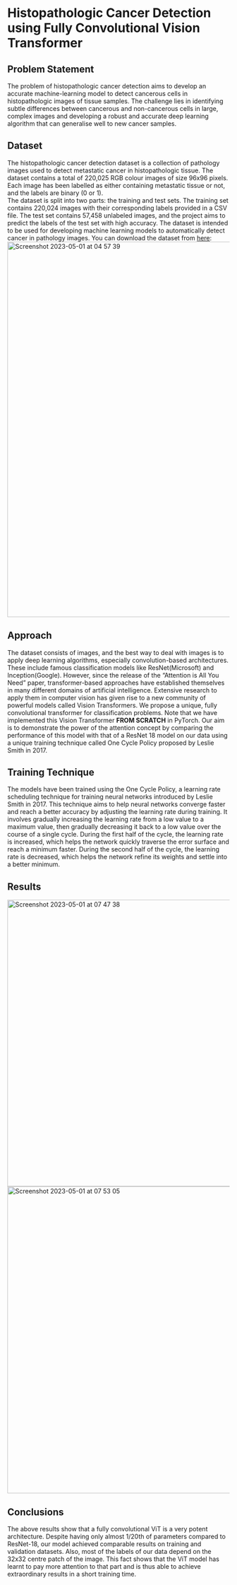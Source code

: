 # Histopathologic Cancer Detection using Fully Convolutional Vision Transformer

## Problem Statement

The problem of histopathologic cancer detection aims to develop an accurate machine-learning model to detect cancerous cells in histopathologic images of tissue samples. The challenge lies in identifying subtle differences between cancerous and non-cancerous cells in large, complex images and developing a robust and accurate deep learning algorithm that can generalise well to new cancer samples.

## Dataset

The histopathologic cancer detection dataset is a collection of pathology images used to detect metastatic cancer in histopathologic tissue. The dataset contains a total of 220,025 RGB colour images of size 96x96 pixels. Each image has been labelled as either containing metastatic tissue or not, and the labels are binary (0 or 1).
\
The dataset is split into two parts: the training and test sets. The training set contains 220,024 images with their corresponding labels provided in a CSV file. The test set contains 57,458 unlabeled images, and the project aims to predict the labels of the test set with high accuracy. The dataset is intended to be used for developing machine learning models to automatically detect cancer in pathology images.
You can download the dataset from [here](https://www.kaggle.com/competitions/histopathologic-cancer-detection):
<img width="850" alt="Screenshot 2023-05-01 at 04 57 39" src="https://user-images.githubusercontent.com/101819411/235392323-39bee21a-9e36-4c73-ae5b-beeb928cc6ac.png">

## Approach

The dataset consists of images, and the best way to deal with images is to apply deep learning algorithms, especially convolution-based architectures. These include famous classification models like ResNet(Microsoft) and Inception(Google). However, since the release of the “Attention is All You Need” paper, transformer-based approaches have established themselves in many different domains of artificial intelligence. Extensive research to apply them in computer vision has given rise to a new community of powerful models called Vision Transformers. We propose a unique, fully convolutional transformer for classification problems. Note that we have implemented this Vision Transformer **FROM SCRATCH** in PyTorch. Our aim is to demonstrate the power of the attention concept by comparing the performance of this model with that of a ResNet 18 model on our data using a unique training technique called One Cycle Policy proposed by Leslie Smith in 2017.

## Training Technique

The models have been trained using the One Cycle Policy, a learning rate scheduling technique for training neural networks introduced by Leslie Smith in 2017. This technique aims to help neural networks converge faster and reach a better accuracy by adjusting the learning rate during training. It involves gradually increasing the learning rate from a low value to a maximum value, then gradually decreasing it back to a low value over the course of a single cycle. During the first half of the cycle, the learning rate is increased, which helps the network quickly traverse the error surface and reach a minimum faster. During the second half of the cycle, the learning rate is decreased, which helps the network refine its weights and settle into a better minimum.

## Results

<img width="649" alt="Screenshot 2023-05-01 at 07 47 38" src="https://user-images.githubusercontent.com/101819411/235392389-93131fd6-781a-4750-8b22-6440f80cfd45.png">
<img width="695" alt="Screenshot 2023-05-01 at 07 53 05" src="https://user-images.githubusercontent.com/101819411/235392575-6b7f5615-c5f1-4e67-aa3a-956e6d1650f4.png">

## Conclusions

The above results show that a fully convolutional ViT is a very potent architecture. Despite having only almost 1/20th of parameters compared to ResNet-18, our model achieved comparable results on training and validation datasets. Also, most of the labels of our data depend on the 32x32 centre patch of the image. This fact shows that the ViT model has learnt to pay more attention to that part and is thus able to achieve extraordinary results in a short training time.
